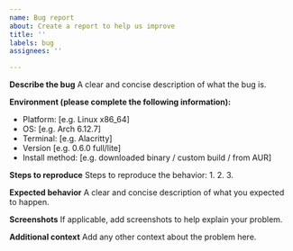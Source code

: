 ```yaml
---
name: Bug report
about: Create a report to help us improve
title: ''
labels: bug
assignees: ''

---
```


<!-- Before submitting an issue, make sure that it is present in the latest version, and that issue is not already open.-->

**Describe the bug**
A clear and concise description of what the bug is.

**Environment (please complete the following information):**
 - Platform: [e.g. Linux x86_64]
 - OS: [e.g. Arch 6.12.7]
 - Terminal: [e.g. Alacritty]
 - Version [e.g. 0.6.0 full/lite]
  - Install method: [e.g. downloaded binary / custom build / from AUR]

**Steps to reproduce**
Steps to reproduce the behavior:
1.
2.
3.

**Expected behavior**
A clear and concise description of what you expected to happen.

**Screenshots**
If applicable, add screenshots to help explain your problem.

**Additional context**
Add any other context about the problem here.
